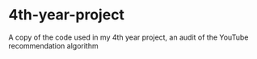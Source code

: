 # 4th-year-project
A copy of the code used in my 4th year project, an audit of the YouTube recommendation algorithm
